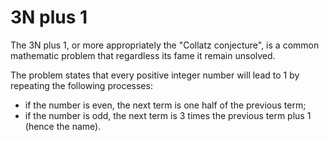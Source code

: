 # 3N plus 1
The 3N plus 1, or more appropriately the "Collatz conjecture", is a common mathematic problem that regardless its fame it remain unsolved.

The problem states that every positive integer number will lead to 1 by repeating the following processes:
* if the number is even, the next term is one half of the previous term;
* if the number is odd, the next term is 3 times the previous term plus 1 (hence the name).